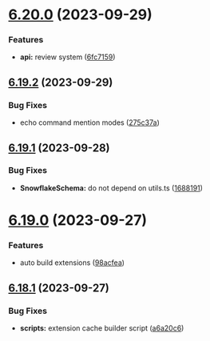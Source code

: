 # [6.20.0](https://github.com/onesoft-sudo/sudobot/compare/v6.19.2...v6.20.0) (2023-09-29)


### Features

* **api:** review system ([6fc7159](https://github.com/onesoft-sudo/sudobot/commit/6fc71595bda02c0a4bf634854e214cf49cecd3dc))



## [6.19.2](https://github.com/onesoft-sudo/sudobot/compare/v6.19.1...v6.19.2) (2023-09-29)


### Bug Fixes

* echo command mention modes ([275c37a](https://github.com/onesoft-sudo/sudobot/commit/275c37a22965d29dfd23c43c198a66ba0ec768e9))



## [6.19.1](https://github.com/onesoft-sudo/sudobot/compare/v6.19.0...v6.19.1) (2023-09-28)


### Bug Fixes

* **SnowflakeSchema:** do not depend on utils.ts ([1688191](https://github.com/onesoft-sudo/sudobot/commit/1688191f0870c4b366638f39364dc51efadfe44e))



# [6.19.0](https://github.com/onesoft-sudo/sudobot/compare/v6.18.1...v6.19.0) (2023-09-27)


### Features

* auto build extensions ([98acfea](https://github.com/onesoft-sudo/sudobot/commit/98acfeaab1374211291acd41557e8336da096522))



## [6.18.1](https://github.com/onesoft-sudo/sudobot/compare/v6.18.0...v6.18.1) (2023-09-27)


### Bug Fixes

* **scripts:** extension cache builder script ([a6a20c6](https://github.com/onesoft-sudo/sudobot/commit/a6a20c6e95fd28a455ea946a89b4b5f12af19cc5))



